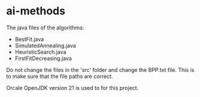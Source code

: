 # ai-methods
The java files of the algorithms:
- BestFit.java
- SimulatedAnnealing.java
- HeuristicSearch.java
- FirstFitDecreasing.java

Do not change the files in the 'src' folder and change the BPP.txt file. This is to make sure that the file paths are correct.

Orcale OpenJDK version 21 is used to for this project.
